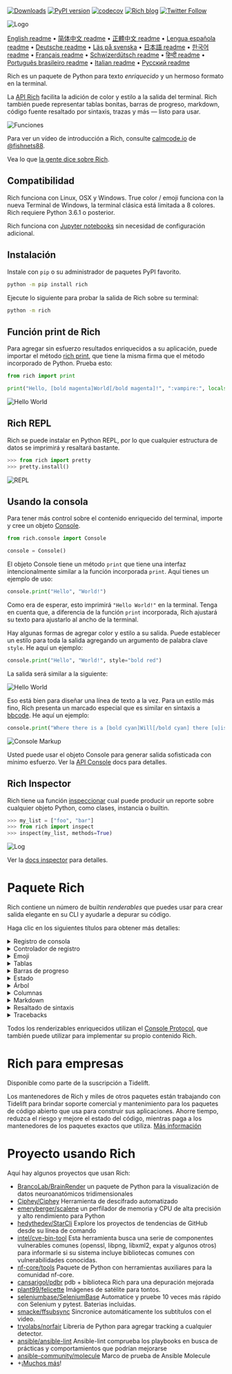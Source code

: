 [![Downloads](https://pepy.tech/badge/rich/month)](https://pepy.tech/project/rich)
[![PyPI version](https://badge.fury.io/py/rich.svg)](https://badge.fury.io/py/rich)
[![codecov](https://codecov.io/gh/Textualize/rich/branch/master/graph/badge.svg)](https://codecov.io/gh/Textualize/rich)
[![Rich blog](https://img.shields.io/badge/blog-rich%20news-yellowgreen)](https://www.willmcgugan.com/tag/rich/)
[![Twitter Follow](https://img.shields.io/twitter/follow/willmcgugan.svg?style=social)](https://twitter.com/willmcgugan)

![Logo](https://github.com/willmcgugan/rich/raw/master/imgs/logo.svg)

[English readme](https://github.com/willmcgugan/rich/blob/master/README.md)
 • [简体中文 readme](https://github.com/willmcgugan/rich/blob/master/README.cn.md)
 • [正體中文 readme](https://github.com/willmcgugan/rich/blob/master/README.zh-tw.md)
 • [Lengua española readme](https://github.com/willmcgugan/rich/blob/master/README.es.md)
 • [Deutsche readme](https://github.com/willmcgugan/rich/blob/master/README.de.md)
 • [Läs på svenska](https://github.com/willmcgugan/rich/blob/master/README.sv.md)
 • [日本語 readme](https://github.com/willmcgugan/rich/blob/master/README.ja.md)
 • [한국어 readme](https://github.com/willmcgugan/rich/blob/master/README.kr.md)
 • [Français readme](https://github.com/willmcgugan/rich/blob/master/README.fr.md)
 • [Schwizerdütsch readme](https://github.com/willmcgugan/rich/blob/master/README.de-ch.md)
 • [हिन्दी readme](https://github.com/willmcgugan/rich/blob/master/README.hi.md)
 • [Português brasileiro readme](https://github.com/willmcgugan/rich/blob/master/README.pt-br.md)
 • [Italian readme](https://github.com/willmcgugan/rich/blob/master/README.it.md)
 • [Русский readme](https://github.com/willmcgugan/rich/blob/master/README.ru.md)

Rich es un paquete de Python para texto _enriquecido_ y un hermoso formato en la terminal.

La [API Rich](https://rich.readthedocs.io/en/latest/) facilita la adición de color y estilo a la salida del terminal. Rich también puede representar tablas bonitas, barras de progreso, markdown, código fuente resaltado por sintaxis, trazas y más — listo para usar.

![Funciones](https://github.com/willmcgugan/rich/raw/master/imgs/features.png)

Para ver un vídeo de introducción a Rich, consulte [calmcode.io](https://calmcode.io/rich/introduction.html) de [@fishnets88](https://twitter.com/fishnets88).

Vea lo que [la gente dice sobre Rich](https://www.willmcgugan.com/blog/pages/post/rich-tweets/).

## Compatibilidad

Rich funciona con Linux, OSX y Windows. True color / emoji funciona con la nueva Terminal de Windows, la terminal clásica está limitada a 8 colores. Rich requiere Python 3.6.1 o posterior.

Rich funciona con [Jupyter notebooks](https://jupyter.org/) sin necesidad de configuración adicional.

## Instalación

Instale con `pip` o su administrador de paquetes PyPI favorito.

```sh
python -m pip install rich
```

Ejecute lo siguiente para probar la salida de Rich sobre su terminal:

```sh
python -m rich
```

## Función print de Rich

Para agregar sin esfuerzo resultados enriquecidos a su aplicación, puede importar el método [rich print](https://rich.readthedocs.io/en/latest/introduction.html#quick-start), que tiene la misma firma que el método incorporado de Python. Prueba esto:

```python
from rich import print

print("Hello, [bold magenta]World[/bold magenta]!", ":vampire:", locals())
```

![Hello World](https://github.com/willmcgugan/rich/raw/master/imgs/print.png)

## Rich REPL

Rich se puede instalar en Python REPL, por lo que cualquier estructura de datos se imprimirá y resaltará bastante.

```python
>>> from rich import pretty
>>> pretty.install()
```

![REPL](https://github.com/willmcgugan/rich/raw/master/imgs/repl.png)

## Usando la consola

Para tener más control sobre el contenido enriquecido del terminal, importe y cree un objeto [Console](https://rich.readthedocs.io/en/latest/reference/console.html#rich.console.Console).

```python
from rich.console import Console

console = Console()
```

El objeto Console tiene un método `print` que tiene una interfaz intencionalmente similar a la función incorporada `print`. Aquí tienes un ejemplo de uso:

```python
console.print("Hello", "World!")
```

Como era de esperar, esto imprimirá `"Hello World!"` en la terminal. Tenga en cuenta que, a diferencia de la función `print` incorporada, Rich ajustará su texto para ajustarlo al ancho de la terminal.

Hay algunas formas de agregar color y estilo a su salida. Puede establecer un estilo para toda la salida agregando un argumento de palabra clave `style`. He aquí un ejemplo:

```python
console.print("Hello", "World!", style="bold red")
```

La salida será similar a la siguiente:

![Hello World](https://github.com/willmcgugan/rich/raw/master/imgs/hello_world.png)

Eso está bien para diseñar una línea de texto a la vez. Para un estilo más fino, Rich presenta un marcado especial que es similar en sintaxis a [bbcode](https://en.wikipedia.org/wiki/BBCode). He aquí un ejemplo:

```python
console.print("Where there is a [bold cyan]Will[/bold cyan] there [u]is[/u] a [i]way[/i].")
```

![Console Markup](https://github.com/willmcgugan/rich/raw/master/imgs/where_there_is_a_will.png)

Usted puede usar el objeto Console para generar salida sofisticada con mínimo esfuerzo. Ver la [API Console](https://rich.readthedocs.io/en/latest/console.html) docs para detalles.

## Rich Inspector

Rich tiene ua función [inspeccionar](https://rich.readthedocs.io/en/latest/reference/init.html?highlight=inspect#rich.inspect) cual puede producir un reporte sobre cualquier objeto Python, como clases, instancia o builtin.

```python
>>> my_list = ["foo", "bar"]
>>> from rich import inspect
>>> inspect(my_list, methods=True)
```

![Log](https://github.com/willmcgugan/rich/raw/master/imgs/inspect.png)

Ver la [docs inspector](https://rich.readthedocs.io/en/latest/reference/init.html#rich.inspect) para detalles.

# Paquete Rich

Rich contiene un número de builtin _renderables_ que puedes usar para crear salida elegante en su CLI y ayudarle a depurar su código.

Haga clic en los siguientes títulos para obtener más detalles:

<details>
<summary>Registro de consola</summary>

El objeto Console tiene un método `log()` que tiene una interfaz similar a `print()`, pero también muestra una columna para la hora actual y el archivo y la línea que realizó la llamada. De forma predeterminada, Rich resaltará la sintaxis de las estructuras de Python y de las cadenas de reproducción. Si registra una colección (es decir, un diccionario o una lista), Rich la imprimirá de forma bonita para que quepa en el espacio disponible. A continuación, se muestra un ejemplo de algunas de estas funciones.

```python
from rich.console import Console
console = Console()

test_data = [
    {"jsonrpc": "2.0", "method": "sum", "params": [None, 1, 2, 4, False, True], "id": "1",},
    {"jsonrpc": "2.0", "method": "notify_hello", "params": [7]},
    {"jsonrpc": "2.0", "method": "subtract", "params": [42, 23], "id": "2"},
]

def test_log():
    enabled = False
    context = {
        "foo": "bar",
    }
    movies = ["Deadpool", "Rise of the Skywalker"]
    console.log("Hello from", console, "!")
    console.log(test_data, log_locals=True)


test_log()
```

Lo anterior produce el siguiente resultado:

![Registro](https://github.com/willmcgugan/rich/raw/master/imgs/log.png)

Tenga en cuenta el argumento `log_locals`, que genera una tabla que contiene las variables locales donde se llamó al método log.

El método de registro podría usarse para iniciar sesión en el terminal para aplicaciones de larga ejecución, como servidores, pero también es una ayuda de depuración muy buena.

</details>
<details>
<summary>Controlador de registro</summary>

También puede usar la [Handler class](https://rich.readthedocs.io/en/latest/logging.html) incorporada  para formatear y colorear la salida del módulo de registro de Python. Aquí hay un ejemplo de la salida:

![Registro](https://github.com/willmcgugan/rich/raw/master/imgs/logging.png)
</details>

<details>
<summary>Emoji</summary>

Para insertar un emoji en la salida de la consola, coloque el nombre entre dos puntos. He aquí un ejemplo:

```python
>>> console.print(":smiley: :vampire: :pile_of_poo: :thumbs_up: :raccoon:")
😃 🧛 💩 👍 🦝
```

Utilice esta función con prudencia.
</details>

<details>
<summary>Tablas</summary>

Rich puede renderizar [tablas](https://rich.readthedocs.io/en/latest/tables.html) flexibles con caracteres de cuadro Unicode. Existe una gran variedad de opciones de formato para bordes, estilos, alineación de celdas, etc.

![table movie](https://github.com/willmcgugan/rich/raw/master/imgs/table_movie.gif)

La animación anterior se generó con [table_movie.py](https://github.com/willmcgugan/rich/blob/master/examples/table_movie.py) en el directorio de ejemplos.

Aquí hay un ejemplo de tabla más simple:

```python
from rich.console import Console
from rich.table import Table

console = Console()

table = Table(show_header=True, header_style="bold magenta")
table.add_column("Date", style="dim", width=12)
table.add_column("Title")
table.add_column("Production Budget", justify="right")
table.add_column("Box Office", justify="right")
table.add_row(
    "Dec 20, 2019", "Star Wars: The Rise of Skywalker", "$275,000,000", "$375,126,118"
)
table.add_row(
    "May 25, 2018",
    "[red]Solo[/red]: A Star Wars Story",
    "$275,000,000",
    "$393,151,347",
)
table.add_row(
    "Dec 15, 2017",
    "Star Wars Ep. VIII: The Last Jedi",
    "$262,000,000",
    "[bold]$1,332,539,889[/bold]",
)

console.print(table)
```

Esto produce la siguiente salida:

![table](https://github.com/willmcgugan/rich/raw/master/imgs/table.png)

Tenga en cuenta que el marcado de la consola se representa de la misma manera que `print()` y `log()`. De hecho, cualquier cosa que Rich pueda representar se puede incluir en los encabezados / filas (incluso en otras tablas).

La clase `Table` es lo suficientemente inteligente como para cambiar el tamaño de las columnas para que se ajusten al ancho disponible de la terminal, ajustando el texto según sea necesario. Este es el mismo ejemplo, con la terminal más pequeña que la tabla anterior:

![table2](https://github.com/willmcgugan/rich/raw/master/imgs/table2.png)

</details>

<details>
<summary>Barras de progreso</summary>

Rich puede representar varias barras de [progreso](https://rich.readthedocs.io/en/latest/progress.html) sin parpadeos para realizar un seguimiento de las tareas de larga duración.

Para un uso básico, envuelva cualquier secuencia en la función `track` e itere sobre el resultado. He aquí un ejemplo:

```python
from rich.progress import track

for step in track(range(100)):
    do_step(step)
```

No es mucho más difícil agregar varias barras de progreso. Aquí hay un ejemplo tomado de la documentación:

![progress](https://github.com/willmcgugan/rich/raw/master/imgs/progress.gif)

Las columnas pueden configurarse para mostrar los detalles que desee. Las columnas integradas incluyen porcentaje completado, tamaño de archivo, velocidad de archivo y tiempo restante. Aquí hay otro ejemplo que muestra una descarga en progreso:

![progress](https://github.com/willmcgugan/rich/raw/master/imgs/downloader.gif)

Para probar esto usted mismo, consulte [examples/downloader.py](https://github.com/willmcgugan/rich/blob/master/examples/downloader.py) que puede descargar varias URL simultáneamente mientras muestra el progreso.

</details>

<details>
<summary>Estado</summary>

Para situaciones en las que es difícil calcular el progreso, puede utilizar el método [status](https://rich.readthedocs.io/en/latest/reference/console.html#rich.console.Console.status) que mostrará una animación y un mensaje de "spinner". La animación no le impedirá usar la consola con normalidad. He aquí un ejemplo:

```python
from time import sleep
from rich.console import Console

console = Console()
tasks = [f"task {n}" for n in range(1, 11)]

with console.status("[bold green]Working on tasks...") as status:
    while tasks:
        task = tasks.pop(0)
        sleep(1)
        console.log(f"{task} complete")
```

Esto genera la siguiente salida en el terminal.

![status](https://github.com/willmcgugan/rich/raw/master/imgs/status.gif)

Las animaciones de spinner fueron tomadas de [cli-spinners](https://www.npmjs.com/package/cli-spinners). Puede seleccionar un spinner especificando el `spinner` parameter. Ejecute el siguiente comando para ver los valores disponibles:

```
python -m rich.spinner
```

El comando anterior genera la siguiente salida en la terminal:

![spinners](https://github.com/willmcgugan/rich/raw/master/imgs/spinners.gif)

</details>

<details>
<summary>Árbol</summary>

Rich genera un [tree](https://rich.readthedocs.io/en/latest/tree.html) con líneas de guía. Un árbol es ideal para mostrar una estructura de archivos, o cualquier otro dato jerárquico.

Las etiquetas del árbol pueden ser texto simple o cualquier otra cosa que Rich pueda mostar. Ejecuta lo siguiente para una demostración:

```
python -m rich.tree
```

Esto genera la siguiente salida:

![markdown](https://github.com/willmcgugan/rich/raw/master/imgs/tree.png)

Ver el ejemplo [tree.py](https://github.com/willmcgugan/rich/blob/master/examples/tree.py) para un script que muestra una vista de  árbol de cualquier directorio, similar a el comando de linux `tree`.

</details>

<details>
<summary>Columnas</summary>

Rich puede representar contenido en [columnas](https://rich.readthedocs.io/en/latest/columns.html) ordenadas con un ancho igual u óptimo. Aquí hay un clon muy básico del comando (MacOS / Linux) `ls` que muestra una lista de directorios en columnas:

```python
import os
import sys

from rich import print
from rich.columns import Columns

directory = os.listdir(sys.argv[1])
print(Columns(directory))
```

La siguiente captura de pantalla es el resultado del [ejemplo de columnas](https://github.com/willmcgugan/rich/blob/master/examples/columns.py) que muestra los datos extraídos de una API en columnas:

![columns](https://github.com/willmcgugan/rich/raw/master/imgs/columns.png)

</details>

<details>
<summary>Markdown</summary>

Rich puede renderizar [markdown](https://rich.readthedocs.io/en/latest/markdown.html) y hace un trabajo razonable al traducir el formato al terminal.

Para renderizar markdown, importe la clase `Markdown` y constrúyala con una cadena que contenga el código de markdown. Luego imprímalo en la consola. He aquí un ejemplo:

```python
from rich.console import Console
from rich.markdown import Markdown

console = Console()
with open("README.md") as readme:
    markdown = Markdown(readme.read())
console.print(markdown)
```

Esto producirá una salida similar a la siguiente:

![markdown](https://github.com/willmcgugan/rich/raw/master/imgs/markdown.png)

</details>

<details>
<summary>Resaltado de sintaxis</summary>

Rich usa el paquete [pygments](https://pygments.org/) para implementar [resaltado de sintaxis](https://rich.readthedocs.io/en/latest/syntax.html). El uso es similar a renderizar markdown; construya un objeto `Syntax` e imprímalo en la consola. He aquí un ejemplo:

```python
from rich.console import Console
from rich.syntax import Syntax

my_code = '''
def iter_first_last(values: Iterable[T]) -> Iterable[Tuple[bool, bool, T]]:
    """Iterate and generate a tuple with a flag for first and last value."""
    iter_values = iter(values)
    try:
        previous_value = next(iter_values)
    except StopIteration:
        return
    first = True
    for value in iter_values:
        yield first, False, previous_value
        first = False
        previous_value = value
    yield first, True, previous_value
'''
syntax = Syntax(my_code, "python", theme="monokai", line_numbers=True)
console = Console()
console.print(syntax)
```

Esto producirá el siguiente resultado:

![syntax](https://github.com/willmcgugan/rich/raw/master/imgs/syntax.png)

</details>

<details>
<summary>Tracebacks</summary>

Rich puede representar [tracebacks hermosos](https://rich.readthedocs.io/en/latest/traceback.html) que son más fáciles de leer y muestran más código que los tracebacks estándar de Python. Puede configurar Rich como el controlador tracebacks predeterminado para que todas las excepciones sin capturar sean procesadas por Rich.

Así es como se ve en OSX (similar en Linux):

![traceback](https://github.com/willmcgugan/rich/raw/master/imgs/traceback.png)

</details>

Todos los renderizables enriquecidos utilizan el [Console Protocol](https://rich.readthedocs.io/en/latest/protocol.html), que también puede utilizar para implementar su propio contenido Rich.

# Rich para empresas

Disponible como parte de la suscripción a Tidelift.

Los mantenedores de Rich y miles de otros paquetes están trabajando con Tidelift para brindar soporte comercial y mantenimiento para los paquetes de código abierto que usa para construir sus aplicaciones. Ahorre tiempo, reduzca el riesgo y mejore el estado del código, mientras paga a los mantenedores de los paquetes exactos que utiliza. [Más información](https://tidelift.com/subscription/pkg/pypi-rich?utm_source=pypi-rich&utm_medium=referral&utm_campaign=enterprise&utm_term=repo)

# Proyecto usando Rich

Aquí hay algunos proyectos que usan Rich:

- [BrancoLab/BrainRender](https://github.com/BrancoLab/BrainRender)
  un paquete de Python para la visualización de datos neuroanatómicos tridimensionales
- [Ciphey/Ciphey](https://github.com/Ciphey/Ciphey)
  Herramienta de descifrado automatizado
- [emeryberger/scalene](https://github.com/emeryberger/scalene)
  un perfilador de memoria y CPU de alta precisión y alto rendimiento para Python
- [hedythedev/StarCli](https://github.com/hedythedev/starcli)
  Explore los proyectos de tendencias de GitHub desde su línea de comando
- [intel/cve-bin-tool](https://github.com/intel/cve-bin-tool)
  Esta herramienta busca una serie de componentes vulnerables comunes (openssl, libpng, libxml2, expat y algunos otros) para informarle si su sistema incluye bibliotecas comunes con vulnerabilidades conocidas.
- [nf-core/tools](https://github.com/nf)
  Paquete de Python con herramientas auxiliares para la comunidad nf-core.
- [cansarigol/pdbr](https://github.com/cansarigol/pdbr)
  pdb + biblioteca Rich para una depuración mejorada
- [plant99/felicette](https://github.com/plant99/felicette)
  Imágenes de satélite para tontos.
- [seleniumbase/SeleniumBase](https://github.com/seleniumbase/SeleniumBase)
  Automatice y pruebe 10 veces más rápido con Selenium y pytest. Baterias incluidas.
- [smacke/ffsubsync](https://github.com/smacke/ffsubsync)
  Sincronice automáticamente los subtítulos con el video.
- [tryolabs/norfair](https://github.com/tryolabs/norfair)
  Libreria de Python para agregar tracking a cualquier detector.
- [ansible/ansible-lint](https://github.com/ansible/ansible-lint) Ansible-lint comprueba los playbooks en busca de prácticas y comportamientos que podrían mejorarse
- [ansible-community/molecule](https://github.com/ansible-community/molecule) Marco de prueba de Ansible Molecule
- +¡[Muchos más](https://github.com/willmcgugan/rich/network/dependents)!

